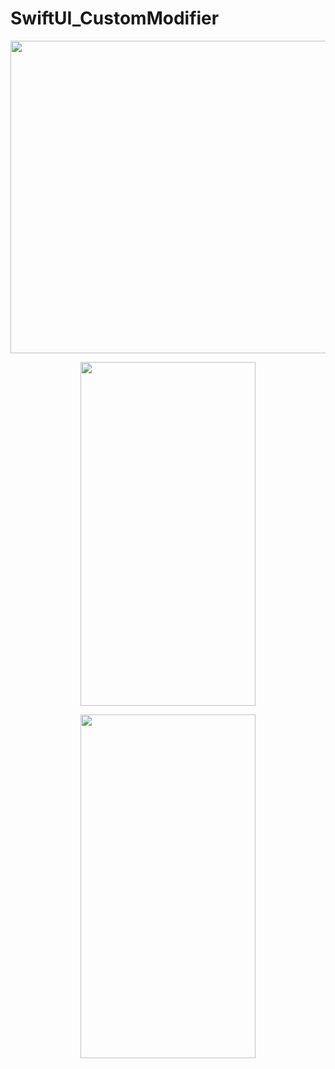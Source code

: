# SwiftUI_CustomModifier

<img src= "https://user-images.githubusercontent.com/16457165/78512300-4a3a4800-77de-11ea-9df2-eaf56da0c67d.gif" width="800" height="500">

<p align="center">
<img src= "https://user-images.githubusercontent.com/16457165/79356178-96714f00-7f79-11ea-9495-a03504eebe65.png" width="280" height="550">
</p>
<p align="center">
<img src= "https://user-images.githubusercontent.com/16457165/80509587-95e2aa80-89b4-11ea-9d75-9fe27847446c.png" width="280" height="550">
  </p>
